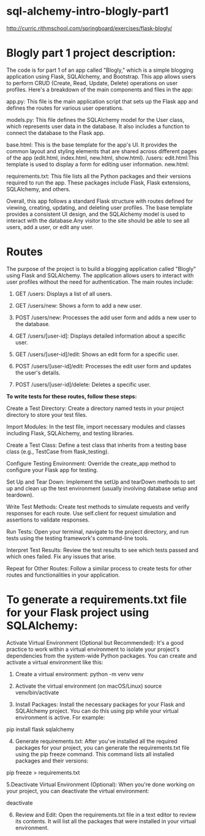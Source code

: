 # sql-alchemy-intro-blogly-part1
http://curric.rithmschool.com/springboard/exercises/flask-blogly/

# Blogly part 1 project description:

The code is for part 1 of an app called "Blogly," which is a simple blogging application using Flask, SQLAlchemy, and Bootstrap. This app allows users to perform CRUD (Create, Read, Update, Delete) operations on user profiles. Here's a breakdown of the main components and files in the app:

app.py: This file is the main application script that sets up the Flask app and defines the routes for various user operations.

models.py: This file defines the SQLAlchemy model for the User class, which represents user data in the database. It also includes a function to connect the database to the Flask app.

base.html: This is the base template for the app's UI. It provides the common layout and styling elements that are shared across different pages of the app (edit.html, index.html, new.html, show.html).
  /users:
    edit.html:This template is used to display a form for editing user information.
    new.html: 

requirements.txt: This file lists all the Python packages and their versions required to run the app. These packages include Flask, Flask extensions, SQLAlchemy, and others.

Overall, this app follows a standard Flask structure with routes defined for viewing, creating, updating, and deleting user profiles. The base template provides a consistent UI design, and the SQLAlchemy model is used to interact with the database.Any visitor to the site should be able to see all users, add a user, or edit any user.

# Routes
The purpose of the project is to build a blogging application called "Blogly" using Flask and SQLAlchemy. The application allows users to interact with user profiles without the need for authentication. The main routes include:

1. GET /users: Displays a list of all users.

2. GET /users/new: Shows a form to add a new user.

3. POST /users/new: Processes the add user form and adds a new user to the database.

4. GET /users/[user-id]: Displays detailed information about a specific user.

5. GET /users/[user-id]/edit: Shows an edit form for a specific user.

6. POST /users/[user-id]/edit: Processes the edit user form and updates the user's details.

7. POST /users/[user-id]/delete: Deletes a specific user.

**To write tests for these routes, follow these steps:**

Create a Test Directory: Create a directory named tests in your project directory to store your test files.

Import Modules: In the test file, import necessary modules and classes including Flask, SQLAlchemy, and testing libraries.

Create a Test Class: Define a test class that inherits from a testing base class (e.g., TestCase from flask_testing).

Configure Testing Environment: Override the create_app method to configure your Flask app for testing.

Set Up and Tear Down: Implement the setUp and tearDown methods to set up and clean up the test environment (usually involving database setup and teardown).

Write Test Methods: Create test methods to simulate requests and verify responses for each route. Use self.client for request simulation and assertions to validate responses.

Run Tests: Open your terminal, navigate to the project directory, and run tests using the testing framework's command-line tools.

Interpret Test Results: Review the test results to see which tests passed and which ones failed. Fix any issues that arise.

Repeat for Other Routes: Follow a similar process to create tests for other routes and functionalities in your application.


# To generate a requirements.txt file for your Flask project using SQLAlchemy:

Activate Virtual Environment (Optional but Recommended): It's a good practice to work within a virtual environment to isolate your project's dependencies from the system-wide Python packages. You can create and activate a virtual environment like this:

1. Create a virtual environment:
python -m venv venv

2. Activate the virtual environment (on macOS/Linux)
source venv/bin/activate

3. Install Packages: Install the necessary packages for your Flask and SQLAlchemy project. You can do this using pip while your virtual environment is active. For example:

pip install flask sqlalchemy

4. Generate requirements.txt: After you've installed all the required packages for your project, you can generate the requirements.txt file using the pip freeze command. This command lists all installed packages and their versions:

pip freeze > requirements.txt

5.Deactivate Virtual Environment (Optional): When you're done working on your project, you can deactivate the virtual environment:

deactivate

6. Review and Edit: Open the requirements.txt file in a text editor to review its contents. It will list all the packages that were installed in your virtual environment.




